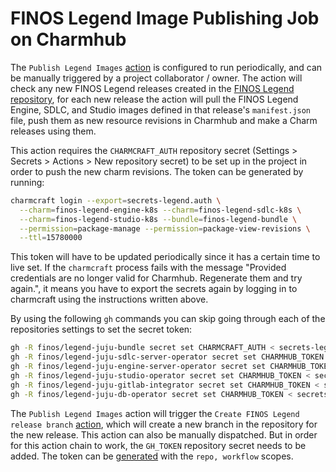 # FINOS Legend Image Publishing Job on Charmhub

The ``Publish Legend Images`` [action](../.github/workflows/publish_images.yaml) is configured to run periodically, and can be manually triggered by a project collaborator / owner. The action will check any new FINOS Legend releases created in the [FINOS Legend repository](https://github.com/finos/legend), for each new release the action will pull the FINOS Legend Engine, SDLC, and Studio images defined in that release's ``manifest.json`` file, push them as new resource revisions in Charmhub and make a Charm releases using them.

This action requires the ``CHARMCRAFT_AUTH`` repository secret (Settings > Secrets > Actions > New repository secret) to be set up in the project in order to push the new charm revisions. The token can be generated by running:

```bash
charmcraft login --export=secrets-legend.auth \
  --charm=finos-legend-engine-k8s --charm=finos-legend-sdlc-k8s \
  --charm=finos-legend-studio-k8s --bundle=finos-legend-bundle \
  --permission=package-manage --permission=package-view-revisions \
  --ttl=15780000
```

This token will have to be updated periodically since it has a certain time to live set. If the `charmcraft` process fails with the message "Provided credentials are no longer valid for Charmhub. Regenerate them and try again.", it means you have to export the secrets again by logging in to charmcraft using the instructions written above. 

By using the following `gh` commands you can skip going through each of the repositories settings to set the secret token: 

```bash
gh -R finos/legend-juju-bundle secret set CHARMCRAFT_AUTH < secrets-legend.auth
gh -R finos/legend-juju-sdlc-server-operator secret set CHARMHUB_TOKEN < secrets-legend.auth
gh -R finos/legend-juju-engine-server-operator secret set CHARMHUB_TOKEN < secrets-legend.auth
gh -R finos/legend-juju-studio-operator secret set CHARMHUB_TOKEN < secrets-legend.auth
gh -R finos/legend-juju-gitlab-integrator secret set CHARMHUB_TOKEN < secrets-legend.auth
gh -R finos/legend-juju-db-operator secret set CHARMHUB_TOKEN < secrets-legend.auth
```

The ``Publish Legend Images`` action will trigger the ``Create FINOS Legend release branch`` [action](../.github/workflows/create_release.yaml), which will create a new branch in the repository for the new release. This action can also be manually dispatched. But in order for this action chain to work, the ``GH_TOKEN`` repository secret needs to be added. The token can be [generated](https://docs.github.com/en/authentication/keeping-your-account-and-data-secure/creating-a-personal-access-token) with the ``repo, workflow`` scopes.
